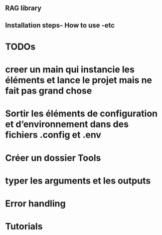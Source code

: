 ## RAG library

## Installation steps- How to use -etc


# TODOs
# creer un main qui instancie les éléments et lance le projet mais ne fait pas grand chose
#  Sortir les éléments de configuration et d’environnement dans des fichiers .config et .env
# Créer un dossier Tools
# typer les arguments et les outputs
# Error handling
# Tutorials



